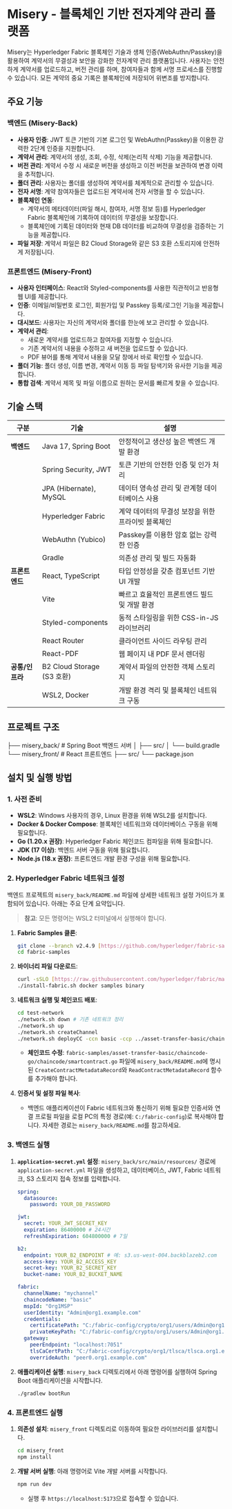 # Misery - 블록체인 기반 전자계약 관리 플랫폼

Misery는 Hyperledger Fabric 블록체인 기술과 생체 인증(WebAuthn/Passkey)을 활용하여 계약서의 무결성과 보안을 강화한 전자계약 관리 플랫폼입니다. 사용자는 안전하게 계약서를 업로드하고, 버전 관리를 하며, 참여자들과 함께 서명 프로세스를 진행할 수 있습니다. 모든 계약의 중요 기록은 블록체인에 저장되어 위변조를 방지합니다.

##  주요 기능

### 백엔드 (Misery-Back)
- **사용자 인증**: JWT 토큰 기반의 기본 로그인 및 WebAuthn(Passkey)을 이용한 강력한 2단계 인증을 지원합니다.
- **계약서 관리**: 계약서의 생성, 조회, 수정, 삭제(논리적 삭제) 기능을 제공합니다.
- **버전 관리**: 계약서 수정 시 새로운 버전을 생성하고 이전 버전을 보관하여 변경 이력을 추적합니다.
- **폴더 관리**: 사용자는 폴더를 생성하여 계약서를 체계적으로 관리할 수 있습니다.
- **전자 서명**: 계약 참여자들은 업로드된 계약서에 전자 서명을 할 수 있습니다.
- **블록체인 연동**:
    - 계약서의 메타데이터(파일 해시, 참여자, 서명 정보 등)를 Hyperledger Fabric 블록체인에 기록하여 데이터의 무결성을 보장합니다.
    - 블록체인에 기록된 데이터와 현재 DB 데이터를 비교하여 무결성을 검증하는 기능을 제공합니다.
- **파일 저장**: 계약서 파일은 B2 Cloud Storage와 같은 S3 호환 스토리지에 안전하게 저장됩니다.

### 프론트엔드 (Misery-Front)
- **사용자 인터페이스**: React와 Styled-components를 사용한 직관적이고 반응형 웹 UI를 제공합니다.
- **인증**: 이메일/비밀번호 로그인, 회원가입 및 Passkey 등록/로그인 기능을 제공합니다.
- **대시보드**: 사용자는 자신의 계약서와 폴더를 한눈에 보고 관리할 수 있습니다.
- **계약서 관리**:
    - 새로운 계약서를 업로드하고 참여자를 지정할 수 있습니다.
    - 기존 계약서의 내용을 수정하고 새 버전을 업로드할 수 있습니다.
    - PDF 뷰어를 통해 계약서 내용을 모달 창에서 바로 확인할 수 있습니다.
- **폴더 기능**: 폴더 생성, 이름 변경, 계약서 이동 등 파일 탐색기와 유사한 기능을 제공합니다.
- **통합 검색**: 계약서 제목 및 파일 이름으로 원하는 문서를 빠르게 찾을 수 있습니다.

## 기술 스택

| 구분 | 기술 | 설명 |
|---|---|---|
| **백엔드** | Java 17, Spring Boot | 안정적이고 생산성 높은 백엔드 개발 환경 |
| | Spring Security, JWT | 토큰 기반의 안전한 인증 및 인가 처리 |
| | JPA (Hibernate), MySQL | 데이터 영속성 관리 및 관계형 데이터베이스 사용 |
| | Hyperledger Fabric | 계약 데이터의 무결성 보장을 위한 프라이빗 블록체인 |
| | WebAuthn (Yubico) | Passkey를 이용한 암호 없는 강력한 인증 |
| | Gradle | 의존성 관리 및 빌드 자동화 |
| **프론트엔드** | React, TypeScript | 타입 안정성을 갖춘 컴포넌트 기반 UI 개발 |
| | Vite | 빠르고 효율적인 프론트엔드 빌드 및 개발 환경 |
| | Styled-components | 동적 스타일링을 위한 CSS-in-JS 라이브러리 |
| | React Router | 클라이언트 사이드 라우팅 관리 |
| | React-PDF | 웹 페이지 내 PDF 문서 렌더링 |
| **공통/인프라**| B2 Cloud Storage (S3 호환) | 계약서 파일의 안전한 객체 스토리지 |
| | WSL2, Docker | 개발 환경 격리 및 블록체인 네트워크 구동 |

## 프로젝트 구조
├── misery_back/     # Spring Boot 백엔드 서버
│   ├── src/
│   └── build.gradle
└── misery_front/    # React 프론트엔드
├── src/
└── package.json


## 설치 및 실행 방법

### 1. 사전 준비
- **WSL2**: Windows 사용자의 경우, Linux 환경을 위해 WSL2를 설치합니다.
- **Docker & Docker Compose**: 블록체인 네트워크와 데이터베이스 구동을 위해 필요합니다.
- **Go (1.20.x 권장)**: Hyperledger Fabric 체인코드 컴파일을 위해 필요합니다.
- **JDK (17 이상)**: 백엔드 서버 구동을 위해 필요합니다.
- **Node.js (18.x 권장)**: 프론트엔드 개발 환경 구성을 위해 필요합니다.

### 2. Hyperledger Fabric 네트워크 설정
백엔드 프로젝트의 `misery_back/README.md` 파일에 상세한 네트워크 설정 가이드가 포함되어 있습니다. 아래는 주요 단계 요약입니다.

> **참고**: 모든 명령어는 WSL2 터미널에서 실행해야 합니다.

1.  **Fabric Samples 클론**:
    ```bash
    git clone --branch v2.4.9 [https://github.com/hyperledger/fabric-samples.git](https://github.com/hyperledger/fabric-samples.git)
    cd fabric-samples
    ```

2.  **바이너리 파일 다운로드**:
    ```bash
    curl -sSLO [https://raw.githubusercontent.com/hyperledger/fabric/main/scripts/install-fabric.sh](https://raw.githubusercontent.com/hyperledger/fabric/main/scripts/install-fabric.sh) && chmod +x install-fabric.sh
    ./install-fabric.sh docker samples binary
    ```

3.  **네트워크 실행 및 체인코드 배포**:
    ```bash
    cd test-network
    ./network.sh down # 기존 네트워크 정리
    ./network.sh up
    ./network.sh createChannel
    ./network.sh deployCC -ccn basic -ccp ../asset-transfer-basic/chaincode-go -ccl go
    ```
    - **체인코드 수정**: `fabric-samples/asset-transfer-basic/chaincode-go/chaincode/smartcontract.go` 파일에 `misery_back/README.md`에 명시된 `CreateContractMetadataRecord`와 `ReadContractMetadataRecord` 함수를 추가해야 합니다.

4.  **인증서 및 설정 파일 복사**:
    - 백엔드 애플리케이션이 Fabric 네트워크와 통신하기 위해 필요한 인증서와 연결 프로필 파일을 로컬 PC의 특정 경로(예: `C:/fabric-config`)로 복사해야 합니다. 자세한 경로는 `misery_back/README.md`를 참고하세요.

### 3. 백엔드 실행

1.  **`application-secret.yml` 설정**:
    `misery_back/src/main/resources/` 경로에 `application-secret.yml` 파일을 생성하고, 데이터베이스, JWT, Fabric 네트워크, S3 스토리지 접속 정보를 입력합니다.
    ```yaml
    spring:
      datasource:
        password: YOUR_DB_PASSWORD

    jwt:
      secret: YOUR_JWT_SECRET_KEY
      expiration: 86400000 # 24시간
      refreshExpiration: 604800000 # 7일

    b2:
      endpoint: YOUR_B2_ENDPOINT # 예: s3.us-west-004.backblazeb2.com
      access-key: YOUR_B2_ACCESS_KEY
      secret-key: YOUR_B2_SECRET_KEY
      bucket-name: YOUR_B2_BUCKET_NAME

    fabric:
      channelName: "mychannel"
      chaincodeName: "basic"
      mspId: "Org1MSP"
      userIdentity: "Admin@org1.example.com"
      credentials:
        certificatePath: "C:/fabric-config/crypto/org1/users/Admin@org1.example.com/msp/signcerts/Admin@org1.example.com-cert.pem"
        privateKeyPath: "C:/fabric-config/crypto/org1/users/Admin@org1.example.com/msp/keystore/priv_sk"
      gateway:
        peerEndpoint: "localhost:7051"
        tlsCaCertPath: "C:/fabric-config/crypto/org1/tlsca/tlsca.org1.example.com-cert.pem"
        overrideAuth: "peer0.org1.example.com"
    ```

2.  **애플리케이션 실행**:
    `misery_back` 디렉토리에서 아래 명령어를 실행하여 Spring Boot 애플리케이션을 시작합니다.
    ```bash
    ./gradlew bootRun
    ```

### 4. 프론트엔드 실행

1.  **의존성 설치**:
    `misery_front` 디렉토리로 이동하여 필요한 라이브러리를 설치합니다.
    ```bash
    cd misery_front
    npm install
    ```

2.  **개발 서버 실행**:
    아래 명령어로 Vite 개발 서버를 시작합니다.
    ```bash
    npm run dev
    ```
    - 실행 후 `https://localhost:5173`으로 접속할 수 있습니다.
